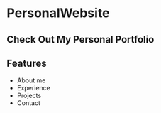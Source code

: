 # PersonalWebsite

## Check Out My Personal Portfolio

## Features
- About me
- Experience
- Projects
- Contact

